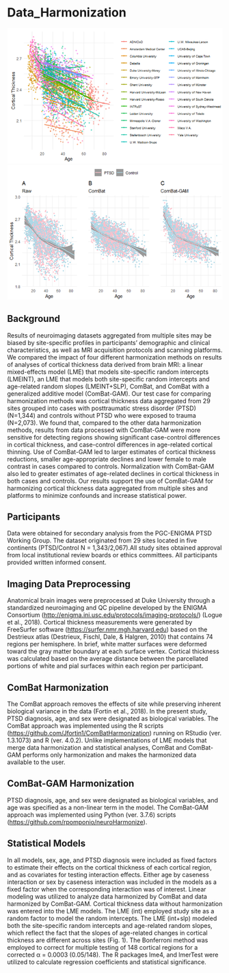# Data_Harmonization
![Figure 1](https://github.com/sundelinustc/Data_Harmonization/blob/main/Figure1.png?raw=true)
![Figure 3](https://github.com/sundelinustc/Data_Harmonization/blob/main/Figure3.png?raw=true)
## Background
Results of neuroimaging datasets aggregated from multiple sites may be biased by site-specific profiles in participants’ demographic and clinical characteristics, as well as MRI acquisition protocols and scanning platforms. We compared the impact of four different harmonization methods on results of analyses of cortical thickness data derived from brain MRI: a linear mixed-effects model (LME) that models site-specific random intercepts (LMEINT), an LME that models both site-specific random intercepts and age-related random slopes (LMEINT+SLP), ComBat, and ComBat with a generalized additive model (ComBat-GAM). Our test case for comparing harmonization methods was cortical thickness data aggregated from 29 sites grouped into cases with posttraumatic stress disorder (PTSD) (N=1,344) and controls without PTSD who were exposed to trauma (N=2,073). We found that, compared to the other data harmonization methods, results from data processed with ComBat-GAM were more sensitive for detecting regions showing significant case-control differences in cortical thickness, and case-control differences in age-related cortical thinning. Use of ComBat-GAM led to larger estimates of cortical thickness reductions, smaller age-appropriate declines and lower female to male contrast in cases compared to controls. Normalization with ComBat-GAM also led to greater estimates of age-related declines in cortical thickness in both cases and controls. Our results support the use of ComBat-GAM for harmonizing cortical thickness data aggregated from multiple sites and platforms to minimize confounds and increase statistical power. 
## Participants
Data were obtained for secondary analysis from the PGC-ENIGMA PTSD Working Group. The dataset originated from 29 sites located in five continents (PTSD/Control N = 1,343/2,067).All study sites obtained approval from local institutional review boards or ethics committees. All participants provided written informed consent. 
## Imaging Data Preprocessing
Anatomical brain images were preprocessed at Duke University through a standardized neuroimaging and QC pipeline developed by the ENIGMA Consortium (http://enigma.ini.usc.edu/protocols/imaging-protocols/) (Logue et al., 2018). Cortical thickness measurements were generated by FreeSurfer software (https://surfer.nmr.mgh.harvard.edu) based on the Destrieux atlas (Destrieux, Fischl, Dale, & Halgren, 2010) that contains 74 regions per hemisphere. In brief, white matter surfaces were deformed toward the gray matter boundary at each surface vertex. Cortical thickness was calculated based on the average distance between the parcellated portions of white and pial surfaces within each region per participant. 
## ComBat Harmonization 
The ComBat approach removes the effects of site while preserving inherent biological variance in the data (Fortin et al., 2018). In the present study, PTSD diagnosis, age, and sex were designated as biological variables. The ComBat approach was implemented using the R scripts (https://github.com/Jfortin1/ComBatHarmonization) running on RStudio (ver. 1.3.1073) and R (ver. 4.0.2). Unlike implementations of LME models that merge data harmonization and statistical analyses, ComBat and ComBat-GAM performs only harmonization and makes the harmonized data available to the user. 
## ComBat-GAM Harmonization
PTSD diagnosis, age, and sex were designated as biological variables, and age was specified as a non-linear term in the model. The ComBat-GAM approach was implemented using Python (ver. 3.7.6) scripts (https://github.com/rpomponio/neuroHarmonize).
## Statistical Models
In all models, sex, age, and PTSD diagnosis were included as fixed factors to estimate their effects on the cortical thickness of each cortical region, and as covariates for testing interaction effects. Either age by caseness interaction or sex by caseness interaction was included in the models as a fixed factor when the corresponding interaction was of interest. Linear modeling was utilized to analyze data harmonized by ComBat and data harmonized by ComBat-GAM. Cortical thickness data without harmonization was entered into the LME models. The LME (int) employed study site as a random factor to model the random intercepts. The LME (int+slp) modeled both the site-specific random intercepts and age-related random slopes, which reflect the fact that the slopes of age-related changes in cortical thickness are different across sites (Fig. 1). The Bonferroni method was employed to correct for multiple testing of 148 cortical regions for a corrected α = 0.0003 (0.05/148). The R packages lme4, and lmerTest were utilized to calculate regression coefficients and statistical significance. 
